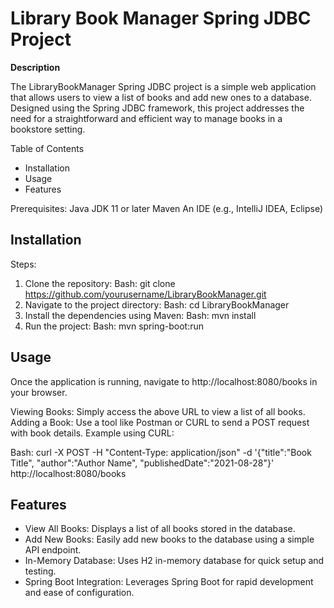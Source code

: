 # Library Book Manager Spring JDBC Project

**Description**

The LibraryBookManager Spring JDBC project is a simple web application that allows users to view a list of books and add new ones to a database. Designed using the Spring JDBC framework, this project addresses the need for a straightforward and efficient way to manage books in a bookstore setting.

Table of Contents

- Installation
- Usage
- Features

Prerequisites:
Java JDK 11 or later
Maven
An IDE (e.g., IntelliJ IDEA, Eclipse)

## Installation
Steps:
1. Clone the repository:
Bash: git clone https://github.com/yourusername/LibraryBookManager.git
1. Navigate to the project directory:
Bash: cd LibraryBookManager
1. Install the dependencies using Maven:
Bash: mvn install
1. Run the project:
Bash: mvn spring-boot:run

## Usage

Once the application is running, navigate to http://localhost:8080/books in your browser.

Viewing Books: Simply access the above URL to view a list of all books.
Adding a Book: Use a tool like Postman or CURL to send a POST request with book details.
Example using CURL:

Bash: curl -X POST -H "Content-Type: application/json" -d '{"title":"Book Title", "author":"Author Name", "publishedDate":"2021-08-28"}' http://localhost:8080/books

## Features

- View All Books: Displays a list of all books stored in the database.
- Add New Books: Easily add new books to the database using a simple API endpoint.
- In-Memory Database: Uses H2 in-memory database for quick setup and testing.
- Spring Boot Integration: Leverages Spring Boot for rapid development and ease of configuration.

